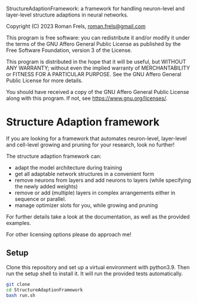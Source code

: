 StructureAdaptionFramework: a framework for handling neuron-level and layer-level structure adaptions in
neural networks.

Copyright (C) 2023  Roman Frels, roman.frels@gmail.com

This program is free software: you can redistribute it and/or modify
it under the terms of the GNU Affero General Public License as published by
the Free Software Foundation, version 3 of the License.

This program is distributed in the hope that it will be useful,
but WITHOUT ANY WARRANTY; without even the implied warranty of
MERCHANTABILITY or FITNESS FOR A PARTICULAR PURPOSE.  See the
GNU Affero General Public License for more details.

You should have received a copy of the GNU Affero General Public License
along with this program.  If not, see <https://www.gnu.org/licenses/>.

# Structure Adaption framework

If you are looking for a framework that automates neuron-level, layer-level and cell-level growing and pruning
for your research, look no further!

The structure adaption framework can:
- adapt the model architecture during training
- get all adaptable network structures in a convenient form
- remove neurons from layers and add neurons to layers (while specifying the newly added weights)
- remove or add (multiple) layers in complex arrangements either in sequence or parallel. 
- manage optimizer slots for you, while growing and pruning

For further details take a look at the documentation, as well as the provided examples.

For other licensing options please do approach me!

## Setup
Clone this repository and set up a virtual environment with python3.9. 
Then run the setup shell to install it. It will run the provided tests automatically. 

```bash
git clone 
cd StructureAdaptionFramework
bash run.sh
```


